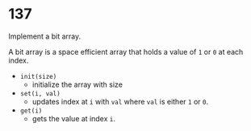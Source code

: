 [_metadata_:number]:-      "137"
[_metadata_:difficulty]:-  "Medium"
[_metadata_:asker]:-       "Amazon"
[_metadata_:tags]:-        "bitwise"

# 137

Implement a bit array.

A bit array is a space efficient array that holds a value of `1` or `0` at each index.

- `init(size)`
  - initialize the array with size
- `set(i, val)`
  - updates index at `i` with `val` where `val` is either `1` or `0`.
- `get(i)`
  - gets the value at index `i`.
